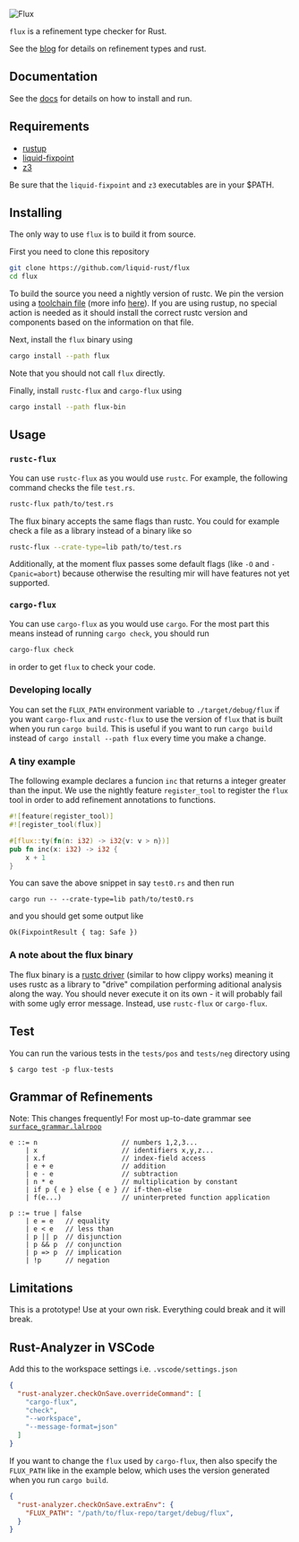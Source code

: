 
![Flux](logo.png)

`flux` is a refinement type checker for Rust.

See the [blog](https://liquid-rust.github.io/) for details on refinement types and rust.

## Documentation

See the [docs](https://liquid-rust.github.io/flux/) for details on how to install and run.

## Requirements

- [rustup](https://rustup.rs/)
- [liquid-fixpoint](https://github.com/ucsd-progsys/liquid-fixpoint)
- [z3](https://github.com/Z3Prover/z3)

Be sure that the `liquid-fixpoint` and `z3` executables are in your $PATH.

## Installing

The only way to use `flux` is to build it from source.

First you need to clone this repository

```bash
git clone https://github.com/liquid-rust/flux
cd flux
```

To build the source you need a nightly version of rustc.
We pin the version using a [toolchain file](/rust-toolchain) (more info [here](https://rust-lang.github.io/rustup/overrides.html#the-toolchain-file)).
If you are using rustup, no special action is needed as it should install the correct rustc version and components based on the information on that file.

Next, install the `flux` binary using

```bash
cargo install --path flux
```

Note that you should not call `flux` directly.

Finally, install `rustc-flux` and `cargo-flux` using

```bash
cargo install --path flux-bin
```

## Usage

### `rustc-flux`

You can use `rustc-flux` as you would use `rustc`.
For example, the following command checks the file `test.rs`.

```bash
rustc-flux path/to/test.rs
```

The flux binary accepts the same flags than rustc.
You could for example check a file as a library instead of a binary like so

```bash
rustc-flux --crate-type=lib path/to/test.rs
```

Additionally, at the moment flux passes some default flags (like `-O` and
`-Cpanic=abort`) because otherwise the resulting mir will have features not yet
supported.

### `cargo-flux`

You can use `cargo-flux` as you would use `cargo`. For the most part this means
instead of running `cargo check`, you should run

``` bash
cargo-flux check
```

in order to get `flux` to check your code.

### Developing locally

You can set the `FLUX_PATH` environment variable to `./target/debug/flux` if you
want `cargo-flux` and `rustc-flux` to use the version of `flux` that is built when you run `cargo build`. This is useful if you want to run `cargo build` instead
of `cargo install --path flux` every time you make a change.

### A tiny example

The following example declares a funcion `inc` that returns a integer greater than the input.
We use the nightly feature `register_tool` to register the `flux` tool in order to add refinement annotations to functions.

```rust
#![feature(register_tool)]
#![register_tool(flux)]

#[flux::ty(fn(n: i32) -> i32{v: v > n})]
pub fn inc(x: i32) -> i32 {
    x + 1
}
```

You can save the above snippet in say `test0.rs` and then run

```
cargo run -- --crate-type=lib path/to/test0.rs
```

and you should get some output like

```
Ok(FixpointResult { tag: Safe })
```

### A note about the flux binary

The flux binary is a [rustc
driver](https://rustc-dev-guide.rust-lang.org/rustc-driver.html?highlight=driver#the-rustc-driver-and-interface)
(similar to how clippy works) meaning it uses rustc as a library to "drive"
compilation performing aditional analysis along the way.  You should never
execute it on its own - it will probably fail with some ugly error message.
Instead, use `rustc-flux` or `cargo-flux`.


## Test

You can run the various tests in the `tests/pos` and `tests/neg` directory using

```
$ cargo test -p flux-tests
```

## Grammar of Refinements

Note: This changes frequently! For most up-to-date grammar see [`surface_grammar.lalrpop`](flux-syntax/src/surface_grammar.lalrpop)

```
e ::= n                     // numbers 1,2,3...
    | x                     // identifiers x,y,z...
    | x.f                   // index-field access
    | e + e                 // addition
    | e - e                 // subtraction
    | n * e                 // multiplication by constant
    | if p { e } else { e } // if-then-else
    | f(e...)               // uninterpreted function application

p ::= true | false
    | e = e   // equality
    | e < e   // less than
    | p || p  // disjunction
    | p && p  // conjunction
    | p => p  // implication
    | !p      // negation
```

## Limitations

This is a prototype! Use at your own risk. Everything could break and it will break.


## Rust-Analyzer in VSCode

Add this to the workspace settings i.e. `.vscode/settings.json`

```json
{
  "rust-analyzer.checkOnSave.overrideCommand": [
    "cargo-flux",
    "check",
    "--workspace",
    "--message-format=json"
  ]
}
```

If you want to change the `flux` used by `cargo-flux`, then also specify the
`FLUX_PATH` like in the example below, which uses the version generated when you
run `cargo build`.

``` json
{
  "rust-analyzer.checkOnSave.extraEnv": {
    "FLUX_PATH": "/path/to/flux-repo/target/debug/flux",
  }
}
```
